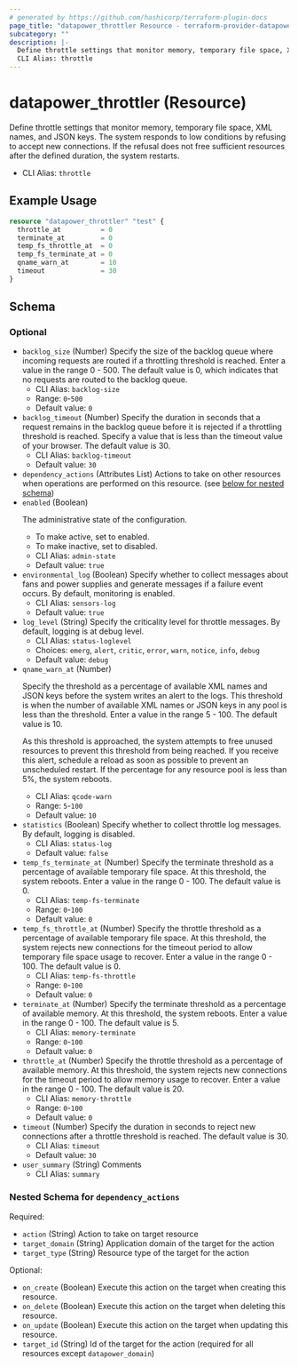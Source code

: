 ```yaml
---
# generated by https://github.com/hashicorp/terraform-plugin-docs
page_title: "datapower_throttler Resource - terraform-provider-datapower"
subcategory: ""
description: |-
  Define throttle settings that monitor memory, temporary file space, XML names, and JSON keys. The system responds to low conditions by refusing to accept new connections. If the refusal does not free sufficient resources after the defined duration, the system restarts.
  CLI Alias: throttle
---
```


# datapower_throttler (Resource)

Define throttle settings that monitor memory, temporary file space, XML names, and JSON keys. The system responds to low conditions by refusing to accept new connections. If the refusal does not free sufficient resources after the defined duration, the system restarts.
  - CLI Alias: `throttle`

## Example Usage

```terraform
resource "datapower_throttler" "test" {
  throttle_at          = 0
  terminate_at         = 0
  temp_fs_throttle_at  = 0
  temp_fs_terminate_at = 0
  qname_warn_at        = 10
  timeout              = 30
}
```

<!-- schema generated by tfplugindocs -->
## Schema

### Optional

- `backlog_size` (Number) Specify the size of the backlog queue where incoming requests are routed if a throttling threshold is reached. Enter a value in the range 0 - 500. The default value is 0, which indicates that no requests are routed to the backlog queue.
  - CLI Alias: `backlog-size`
  - Range: `0`-`500`
  - Default value: `0`
- `backlog_timeout` (Number) Specify the duration in seconds that a request remains in the backlog queue before it is rejected if a throttling threshold is reached. Specify a value that is less than the timeout value of your browser. The default value is 30.
  - CLI Alias: `backlog-timeout`
  - Default value: `30`
- `dependency_actions` (Attributes List) Actions to take on other resources when operations are performed on this resource. (see [below for nested schema](#nestedatt--dependency_actions))
- `enabled` (Boolean) <p>The administrative state of the configuration.</p><ul><li>To make active, set to enabled.</li><li>To make inactive, set to disabled.</li></ul>
  - CLI Alias: `admin-state`
  - Default value: `true`
- `environmental_log` (Boolean) Specify whether to collect messages about fans and power supplies and generate messages if a failure event occurs. By default, monitoring is enabled.
  - CLI Alias: `sensors-log`
  - Default value: `true`
- `log_level` (String) Specify the criticality level for throttle messages. By default, logging is at debug level.
  - CLI Alias: `status-loglevel`
  - Choices: `emerg`, `alert`, `critic`, `error`, `warn`, `notice`, `info`, `debug`
  - Default value: `debug`
- `qname_warn_at` (Number) <p>Specify the threshold as a percentage of available XML names and JSON keys before the system writes an alert to the logs. This threshold is when the number of available XML names or JSON keys in any pool is less than the threshold. Enter a value in the range 5 - 100. The default value is 10.</p><p>As this threshold is approached, the system attempts to free unused resources to prevent this threshold from being reached. If you receive this alert, schedule a reload as soon as possible to prevent an unscheduled restart. If the percentage for any resource pool is less than 5%, the system reboots.</p>
  - CLI Alias: `qcode-warn`
  - Range: `5`-`100`
  - Default value: `10`
- `statistics` (Boolean) Specify whether to collect throttle log messages. By default, logging is disabled.
  - CLI Alias: `status-log`
  - Default value: `false`
- `temp_fs_terminate_at` (Number) Specify the terminate threshold as a percentage of available temporary file space. At this threshold, the system reboots. Enter a value in the range 0 - 100. The default value is 0.
  - CLI Alias: `temp-fs-terminate`
  - Range: `0`-`100`
  - Default value: `0`
- `temp_fs_throttle_at` (Number) Specify the throttle threshold as a percentage of available temporary file space. At this threshold, the system rejects new connections for the timeout period to allow temporary file space usage to recover. Enter a value in the range 0 - 100. The default value is 0.
  - CLI Alias: `temp-fs-throttle`
  - Range: `0`-`100`
  - Default value: `0`
- `terminate_at` (Number) Specify the terminate threshold as a percentage of available memory. At this threshold, the system reboots. Enter a value in the range 0 - 100. The default value is 5.
  - CLI Alias: `memory-terminate`
  - Range: `0`-`100`
  - Default value: `0`
- `throttle_at` (Number) Specify the throttle threshold as a percentage of available memory. At this threshold, the system rejects new connections for the timeout period to allow memory usage to recover. Enter a value in the range 0 - 100. The default value is 20.
  - CLI Alias: `memory-throttle`
  - Range: `0`-`100`
  - Default value: `0`
- `timeout` (Number) Specify the duration in seconds to reject new connections after a throttle threshold is reached. The default value is 30.
  - CLI Alias: `timeout`
  - Default value: `30`
- `user_summary` (String) Comments
  - CLI Alias: `summary`

<a id="nestedatt--dependency_actions"></a>
### Nested Schema for `dependency_actions`

Required:

- `action` (String) Action to take on target resource
- `target_domain` (String) Application domain of the target for the action
- `target_type` (String) Resource type of the target for the action

Optional:

- `on_create` (Boolean) Execute this action on the target when creating this resource.
- `on_delete` (Boolean) Execute this action on the target when deleting this resource.
- `on_update` (Boolean) Execute this action on the target when updating this resource.
- `target_id` (String) Id of the target for the action (required for all resources except `datapower_domain`)
